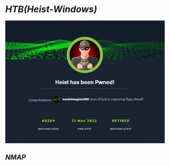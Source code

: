 _**HTB(Heist-Windows)**_
==========================


![](/Assets/HTB/Heist/cong.png)


_**NMAP**_
----------

